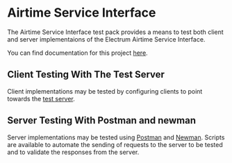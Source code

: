 # Airtime Service Interface

The Airtime Service Interface test pack provides a means to test both client and server implementaions of the Electrum Airtime Service Interface.

You can find documentation for this project [here](https://electrumpayments.github.io/airtime-service-interface-docs/).

## Client Testing With The Test Server

Client implementations may be tested by configuring clients to point towards the [test server](http://airtime-service-test-pack.herokuapp.com:8081).

## Server Testing With Postman and newman

Server implementations may be tested using [Postman](https://www.getpostman.com) and [Newman](https://www.getpostman.com/docs/newman_intro). Scripts are available to automate the sending of requests to the server to be tested and to validate the responses from the server. 
